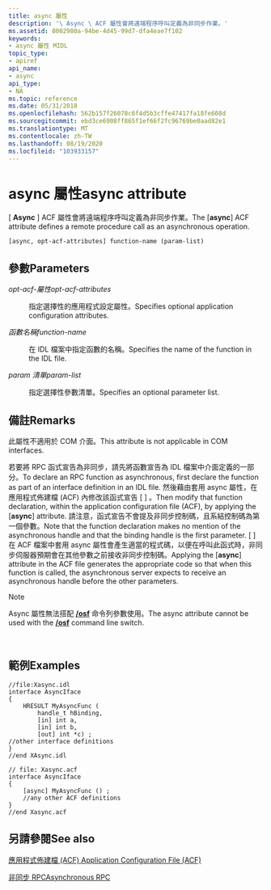 ```yaml
---
title: async 屬性
description: '\ Async \ ACF 屬性會將遠端程序呼叫定義為非同步作業。'
ms.assetid: 8002980a-94be-4d45-99d7-dfa4eae7f102
keywords:
- async 屬性 MIDL
topic_type:
- apiref
api_name:
- async
api_type:
- NA
ms.topic: reference
ms.date: 05/31/2018
ms.openlocfilehash: 562b157f26078c6f4d5b3cffe47417fa18fe608d
ms.sourcegitcommit: ebd3ce6908ff865f1ef66f2fc96769be0aad82e1
ms.translationtype: MT
ms.contentlocale: zh-TW
ms.lasthandoff: 08/19/2020
ms.locfileid: "103933157"
---
```

# <a name="async-attribute"></a><span data-ttu-id="1a945-104">async 屬性</span><span class="sxs-lookup"><span data-stu-id="1a945-104">async attribute</span></span>

<span data-ttu-id="1a945-105">\[ **Async** \] ACF 屬性會將遠端程序呼叫定義為非同步作業。</span><span class="sxs-lookup"><span data-stu-id="1a945-105">The \[**async**\] ACF attribute defines a remote procedure call as an asynchronous operation.</span></span>

``` syntax
[async, opt-acf-attributes] function-name (param-list)
```

## <a name="parameters"></a><span data-ttu-id="1a945-106">參數</span><span class="sxs-lookup"><span data-stu-id="1a945-106">Parameters</span></span>

<dl> <dt>

<span data-ttu-id="1a945-107">*opt-acf-屬性*</span><span class="sxs-lookup"><span data-stu-id="1a945-107">*opt-acf-attributes*</span></span> 
</dt> <dd>

<span data-ttu-id="1a945-108">指定選擇性的應用程式設定屬性。</span><span class="sxs-lookup"><span data-stu-id="1a945-108">Specifies optional application configuration attributes.</span></span>

</dd> <dt>

<span data-ttu-id="1a945-109">*函數名稱*</span><span class="sxs-lookup"><span data-stu-id="1a945-109">*function-name*</span></span> 
</dt> <dd>

<span data-ttu-id="1a945-110">在 IDL 檔案中指定函數的名稱。</span><span class="sxs-lookup"><span data-stu-id="1a945-110">Specifies the name of the function in the IDL file.</span></span>

</dd> <dt>

<span data-ttu-id="1a945-111">*param 清單*</span><span class="sxs-lookup"><span data-stu-id="1a945-111">*param-list*</span></span> 
</dt> <dd>

<span data-ttu-id="1a945-112">指定選擇性參數清單。</span><span class="sxs-lookup"><span data-stu-id="1a945-112">Specifies an optional parameter list.</span></span>

</dd> </dl>

## <a name="remarks"></a><span data-ttu-id="1a945-113">備註</span><span class="sxs-lookup"><span data-stu-id="1a945-113">Remarks</span></span>

<span data-ttu-id="1a945-114">此屬性不適用於 COM 介面。</span><span class="sxs-lookup"><span data-stu-id="1a945-114">This attribute is not applicable in COM interfaces.</span></span>

<span data-ttu-id="1a945-115">若要將 RPC 函式宣告為非同步，請先將函數宣告為 IDL 檔案中介面定義的一部分。</span><span class="sxs-lookup"><span data-stu-id="1a945-115">To declare an RPC function as asynchronous, first declare the function as part of an interface definition in an IDL file.</span></span> <span data-ttu-id="1a945-116">然後藉由套用 async 屬性，在應用程式佈建檔 (ACF) 內修改該函式宣告 \[  \] 。</span><span class="sxs-lookup"><span data-stu-id="1a945-116">Then modify that function declaration, within the application configuration file (ACF), by applying the \[**async**\] attribute.</span></span> <span data-ttu-id="1a945-117">請注意，函式宣告不會提及非同步控制碼，且系結控制碼為第一個參數。</span><span class="sxs-lookup"><span data-stu-id="1a945-117">Note that the function declaration makes no mention of the asynchronous handle and that the binding handle is the first parameter.</span></span> <span data-ttu-id="1a945-118">\[  \] 在 ACF 檔案中套用 async 屬性會產生適當的程式碼，以便在呼叫此函式時，非同步伺服器預期會在其他參數之前接收非同步控制碼。</span><span class="sxs-lookup"><span data-stu-id="1a945-118">Applying the \[**async**\] attribute in the ACF file generates the appropriate code so that when this function is called, the asynchronous server expects to receive an asynchronous handle before the other parameters.</span></span>

> [!Note]  
> <span data-ttu-id="1a945-119">Async 屬性無法搭配 [**/osf**](-osf.md) 命令列參數使用。</span><span class="sxs-lookup"><span data-stu-id="1a945-119">The async attribute cannot be used with the [**/osf**](-osf.md) command line switch.</span></span>

 

## <a name="examples"></a><span data-ttu-id="1a945-120">範例</span><span class="sxs-lookup"><span data-stu-id="1a945-120">Examples</span></span>

``` syntax
//file:Xasync.idl
interface AsyncIface 
{
    HRESULT MyAsyncFunc (
        handle_t hBinding,
        [in] int a,
        [in] int b,
        [out] int *c) ;
//other interface definitions
}
//end XAsync.idl

// file: Xasync.acf
interface AsyncIface
{
    [async] MyAsyncFunc () ;
    //any other ACF definitions
}
//end Xasync.acf
```

## <a name="see-also"></a><span data-ttu-id="1a945-121">另請參閱</span><span class="sxs-lookup"><span data-stu-id="1a945-121">See also</span></span>

<dl> <dt>

[<span data-ttu-id="1a945-122">應用程式佈建檔 (ACF) </span><span class="sxs-lookup"><span data-stu-id="1a945-122">Application Configuration File (ACF)</span></span>](application-configuration-file-acf-.md)
</dt> <dt>

[<span data-ttu-id="1a945-123">非同步 RPC</span><span class="sxs-lookup"><span data-stu-id="1a945-123">Asynchronous RPC</span></span>](/windows/desktop/Rpc/asynchronous-rpc)
</dt> </dl>

 

 